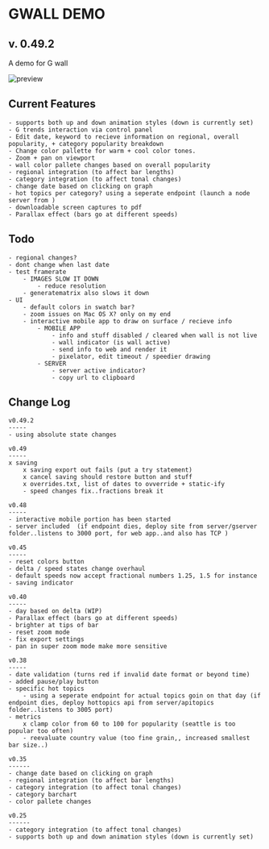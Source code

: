 GWALL DEMO
==========
v. 0.49.2
----------
A demo for G wall

![preview](https://i.imgur.com/gMKk4nqg.jpg)

Current Features
-----------------
	- supports both up and down animation styles (down is currently set)
	- G trends interaction via control panel
	- Edit date, keyword to recieve information on regional, overall popularity, + category popularity breakdown
	- Change color pallette for warm + cool color tones.
	- Zoom + pan on viewport
	- wall color pallete changes based on overall popularity
	- regional integration (to affect bar lengths)
	- category integration (to affect tonal changes)
	- change date based on clicking on graph 
	- hot topics per category? using a seperate endpoint (launch a node server from )
	- downloadable screen captures to pdf
	- Parallax effect (bars go at different speeds)
Todo
----

	- regional changes?
	- dont change when last date
	- test framerate
		- IMAGES SLOW IT DOWN 
			- reduce resolution
		- generatematrix also slows it down
	- UI
		- default colors in swatch bar?
		- zoom issues on Mac OS X? only on my end
		- interactive mobile app to draw on surface / recieve info
			- MOBILE APP
				- info and stuff disabled / cleared when wall is not live
				- wall indicator (is wall active)
				- send info to web and render it
				- pixelator, edit timeout / speedier drawing
			- SERVER
				- server active indicator?
				- copy url to clipboard

Change Log
-----------

	v0.49.2
	-----
	- using absolute state changes

	v0.49
	-----
	x saving
		x saving export out fails (put a try statement)
		x cancel saving should restore button and stuff
		x overrides.txt, list of dates to ovverride + static-ify
		- speed changes fix..fractions break it

	v0.48
	-----
	- interactive mobile portion has been started
	- server included  (if endpoint dies, deploy site from server/gserver folder..listens to 3000 port, for web app..and also has TCP )

	v0.45
	-----
	- reset colors button
	- delta / speed states change overhaul
	- default speeds now accept fractional numbers 1.25, 1.5 for instance
	- saving indicator

	v0.40
	-----
	- day based on delta (WIP)
	- Parallax effect (bars go at different speeds)
	- brighter at tips of bar
	- reset zoom mode
	- fix export settings
	- pan in super zoom mode make more sensitive

	v0.38
	-----
	- date validation (turns red if invalid date format or beyond time)
	- added pause/play button
	- specific hot topics
		- using a seperate endpoint for actual topics goin on that day (if endpoint dies, deploy hottopics api from server/apitopics folder..listens to 3005 port)
	- metrics
		x clamp color from 60 to 100 for popularity (seattle is too popular too often)
		- reevaluate country value (too fine grain,, increased smallest bar size..)

	v0.35
	------
	- change date based on clicking on graph 
	- regional integration (to affect bar lengths)
	- category integration (to affect tonal changes)
	- category barchart
	- color pallete changes

	v0.25
	------
	- category integration (to affect tonal changes)
	- supports both up and down animation styles (down is currently set)